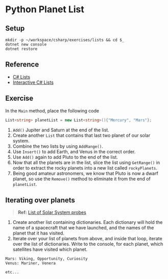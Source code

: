 # Python Planet List

## Setup

```
mkdir -p ~/workspace/csharp/exercises/lists && cd $_
dotnet new console
dotnet restore
```

## Reference

* [C# Lists](https://msdn.microsoft.com/en-us/library/6sh2ey19(v=vs.110).aspx)
* [Interactive C# Lists](http://www.learncs.org/en/Lists)

## Exercise

In the `Main` method, place the following code

```cs
List<string> planetList = new List<string>(){"Mercury", "Mars"};
```

1. `Add()` Jupiter and Saturn at the end of the list.
1. Create another `List` that contains that last two planet of our solar system.
1. Combine the two lists by using `AddRange()`.
1. Use `Insert()` to add Earth, and Venus in the correct order.
1. Use `Add()` again to add Pluto to the end of the list.
1. Now that all the planets are in the list, slice the list using `GetRange()` in order to extract the rocky planets into a new list called `rockyPlanets`.
1. Being good amateur astronomers, we know that Pluto is now a dwarf planet, so use the `Remove()` method to eliminate it from the end of `planetList`.

## Iterating over planets

> **Ref:** [List of Solar System probes](https://en.wikipedia.org/wiki/List_of_Solar_System_probes)

1. Create another list containing dictionaries. Each dictionary will hold the name of a spacecraft that we have launched, and the names of the planet that it has visited.
1. Iterate over your list of planets from above, and inside that loop, iterate over the list of dictionaries. Write to the console, for each planet, which satellites have visited which planet.

```
Mars: Viking, Opportunity, Curiosity
Venus: Mariner, Venera

etc...
```
